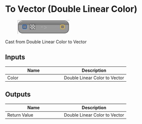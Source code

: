 # To Vector (Double Linear Color)

<div align="left" data-full-width="false"><figure><img src="../../../../api/Math/Conversions/To_Vector_(Double_Linear_Color).png" alt=""><figcaption></figcaption></figure></div>

Cast from Double Linear Color to Vector

## Inputs

<table><thead><tr><th width="170">Name</th><th>Description</th></tr></thead><tbody><tr><td>Color</td><td>Double Linear Color to Vector</td></tr></tbody></table>

## Outputs

<table><thead><tr><th width="170">Name</th><th>Description</th></tr></thead><tbody><tr><td>Return Value</td><td>Double Linear Color to Vector</td></tr></tbody></table>
